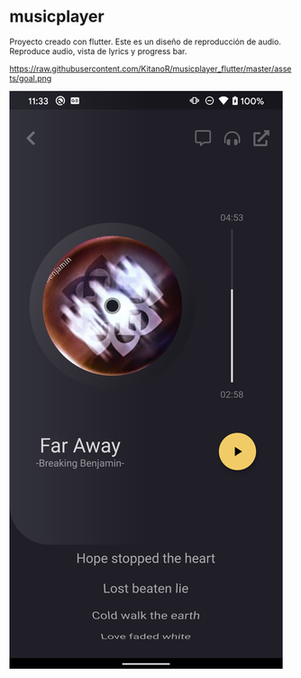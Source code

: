 # musicplayer

Proyecto creado con flutter. Este es un diseño de reproducción de audio. 
Reproduce audio, vista de lyrics y progress bar.

https://raw.githubusercontent.com/KitanoR/musicplayer_flutter/master/assets/goal.png

![alt text](https://raw.githubusercontent.com/KitanoR/musicplayer_flutter/master/assets/goal.png)
